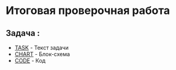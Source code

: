 # Итоговая проверочная работа

## Задача :

- [TASK](./Task.md) - Текст задачи
- [CHART](./Task.md) - Блок-схема
- [CODE](./Task.md) - Код
